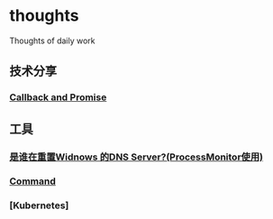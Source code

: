 # thoughts

Thoughts of daily work

## 技术分享

### [Callback and Promise](./Callback_Promise_obser/readme.md)

## 工具

### [是谁在重置Widnows 的DNS Server?(ProcessMonitor使用)](./%E6%9D%82%E8%B0%88/ProcessMonitor.md)

### [Command](./Command/readme.md)

### [Kubernetes]